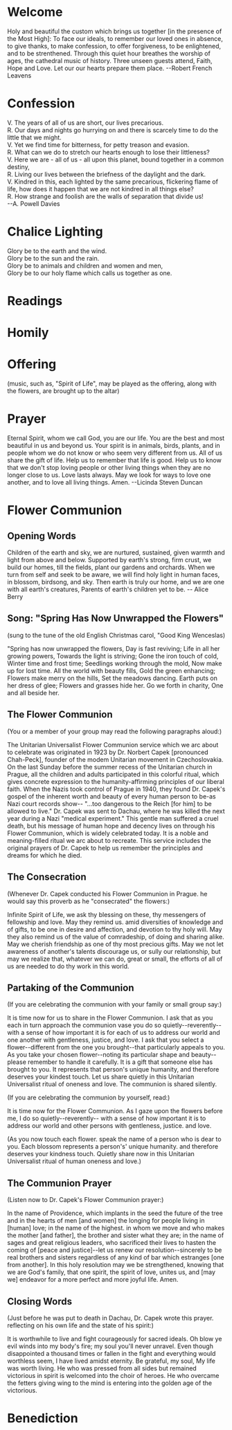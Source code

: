 
# Welcome
Holy and beautiful the custom which brings us together [in the presence of the Most High]: To face our ideals, to remember our loved ones in absence, to give thanks, to make confession, to offer forgiveness, to be enlightened, and to be strenthened. Through this quiet hour breathes the worship of ages, the cathedral music of history. Three unseen guests attend, Faith, Hope and Love. Let our our hearts prepare them place. --Robert French Leavens

# Confession

V. The years of all of us are short, our lives precarious.  
R. Our days and nights go hurrying on and there is scarcely time to do the little that we might.  
V. Yet we find time for bitterness, for petty treason and evasion.  
R. What can we do to stretch our hearts enough to lose their littleness?  
V. Here we are - all of us - all upon this planet, bound together in a common destiny,  
R. Living our lives between the briefness of the daylight and the dark.  
V. Kindred in this, each lighted by the same precarious, flickering flame of life, how does it happen that we are not kindred in all things else?  
R. How strange and foolish are the walls of separation that divide us!  
--A. Powell Davies

# Chalice Lighting

Glory be to the earth and the wind.  
Glory be to the sun and the rain.  
Glory be to animals and children and women and men,  
Glory be to our holy flame which calls us together as one.

# Readings
# Homily
# Offering

(music, such as, "Spirit of Life", may be played as the offering, along with the flowers, are brought up to the altar)

# Prayer

Eternal Spirit, whom we call God, you are our life. You are the best and most beautiful in us and beyond us. Your spirit is in animals, birds, plants, and in people whom we do not know or who seem very different from us. All of us share the gift of life. Help us to remember that life is good. Help us to know that we don't stop loving people or other living things when they are no longer close to us. Love lasts always. May we look for ways to love one another, and to love all living things. Amen. --Licinda Steven Duncan

# Flower Communion

## Opening Words

Children of the earth and sky, we are nurtured, sustained, given warmth and light from above and below. Supported by earth's strong, firm crust, we build our homes, till the fields, plant our gardens and orchards. When we turn from self and seek to be aware, we will find holy light in human faces, in blossom, birdsong, and sky. Then earth is truly our home, and we are one with all earth's creatures, Parents of earth's children yet to be. -- Alice Berry

## Song: "Spring Has Now Unwrapped the Flowers"
(sung to the tune of the old English Christmas carol, "Good King Wenceslas)

"Spring has now unwrapped the flowers, Day is fast reviving; Life in all her growing powers, Towards the light is striving; Gone the iron touch of cold, Winter time and frost time; Seedlings working through the mold, Now make up for lost time. All the world with beauty fills, Gold the green enhancing; Flowers make merry on the hills, Set the meadows dancing. Earth puts on her dress of glee; Flowers and grasses hide her. Go we forth in charity, One and all beside her.

## The Flower Communion
(You or a member of your group may read the following paragraphs aloud:)

The Unitarian Universalist Flower Communion service which we arc about to celebrate was originated in 1923 by Dr. Norbert Capek [pronounced Chah-Peck], founder of the modem Unitarian movement in Czechoslovakia. On the last Sunday before the summer recess of the Unitarian church in Prague, all the children and adults participated in this colorful ritual, which gives concrete expression to the humanity-affirming principles of our liberal faith. When the Nazis took control of Prague in 1940, they found Dr. Capek's gospel of the inherent worth and beauty of every human person to be-as Nazi court records show-- "...too dangerous to the Reich [for him] to be allowed to live." Dr. Capek was sent to Dachau, where he was killed the next year during a Nazi "medical experiment." This gentle man suffered a cruel death, but his message of human hope and decency lives on through his Flower Communion, which is widely celebrated today. It is a noble and meaning-filled ritual we arc about to recreate. This service includes the original prayers of Dr. Capek to help us remember the principles and dreams for which he died.

## The Consecration
(Whenever Dr. Capek conducted his Flower Communion in Prague. he would say this proverb as he "consecrated" the flowers:)

Infinite Spirit of Life, we ask thy blessing on these, thy messengers of fellowship and love. May they remind us. amid diversities of knowledge and of gifts, to be one in desire and affection, and devotion to thy holy will. May they also remind us of the value of comradeship, of doing and sharing alike. May we cherish friendship as one of thy most precious gifts. May we not let awareness of another's talents discourage us, or sully our relationship, but may we realize that, whatever we can do, great or small, the efforts of all of us are needed to do thy work in this world.

## Partaking of the Communion
(If you are celebrating the communion with your family or small group say:)

It is time now for us to share in the Flower Communion. I ask that as you each in turn approach the communion vase you do so quietly--reverently--with a sense of how important it is for each of us to address our world and one another with gentleness, justice, and love. I ask that you select a flower--different from the one you brought--that particularly appeals to you. As you take your chosen flower--noting its particular shape and beauty--please remember to handle it carefully. It is a gift that someone else has brought to you. It represents that person's unique humanity, and therefore deserves your kindest touch. Let us share quietly in this Unitarian Universalist ritual of oneness and love. The communion is shared silently.

(If you are celebrating the communion by yourself, read:)

It is time now for the Flower Communion. As I gaze upon the flowers before me, I do so quietly--reverently-- with a sense of how important it is to address our world and other persons with gentleness, justice. and love. 

(As you now touch each flower. speak the name of a person who is dear to you. Each blossom represents a person's' unique humanity. and therefore deserves your kindness touch. Quietly share now in this Unitarian Universalist ritual of human oneness and love.) 

## The Communion Prayer
(Listen now to Dr. Capek's Flower Communion prayer:)

In the name of Providence, which implants in the seed the future of the tree and in the hearts of men [and women] the longing for people living in [human] love; in the name of the highest. in whom we move and who makes the mother [and father], the brother and sister what they are; in the name of sages and great religious leaders, who sacrificed their lives to hasten the coming of [peace and justice]--let us renew our resolution--sincerely to be real brothers and sisters regardless of any kind of bar which estranges [one from another]. In this holy resolution may we be strengthened, knowing that we are God's family, that one spirit, the spirit of love, unites us, and [may we] endeavor for a more perfect and more joyful life. Amen.

## Closing Words
(Just before he was put to death in Dachau, Dr. Capek wrote this prayer. reflecting on his own life and the state of his spirit:)

It is worthwhile to live and fight courageously for sacred ideals. Oh blow ye evil winds into my body's fire; my soul you'll never unravel. Even though disappointed a thousand times or fallen in the fight and everything would worthless seem, I have lived amidst eternity. Be grateful, my soul, My life was worth living. He who was pressed from all sides but remained victorious in spirit is welcomed into the choir of heroes. He who overcame the fetters giving wing to the mind is entering into the golden age of the victorious. 

# Benediction
